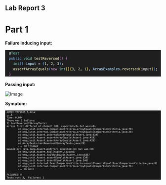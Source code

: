 ## Lab Report 3

# Part 1

**Failure inducing input:**

![Image](junitTest.jpg)

**Passing input:**

![Image]()

**Symptom:**

![Image](reversedTest.jpg)
